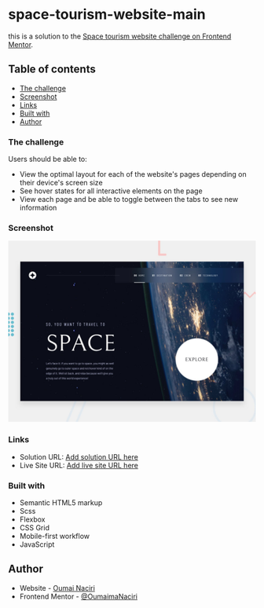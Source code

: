 # space-tourism-website-main
this is a solution to the [Space tourism website challenge on Frontend Mentor](https://www.frontendmentor.io/challenges/space-tourism-multipage-website-gRWj1URZ3).

## Table of contents


  - [The challenge](#the-challenge)
  - [Screenshot](#screenshot)
  - [Links](#links)
- [Built with](#built-with)
- [Author](#author)

### The challenge

Users should be able to:

- View the optimal layout for each of the website's pages depending on their device's screen size
- See hover states for all interactive elements on the page
- View each page and be able to toggle between the tabs to see new information

### Screenshot

![](./preview.jpg)

### Links

- Solution URL: [Add solution URL here](https://your-solution-url.com)
- Live Site URL: [Add live site URL here](https://your-live-site-url.com)


### Built with

- Semantic HTML5 markup 
- Scss 
- Flexbox
- CSS Grid
- Mobile-first workflow
- JavaScript

## Author

- Website - [Oumai Naciri](https://oumaimanaciri.github.io/)
- Frontend Mentor - [@OumaimaNaciri](https://www.frontendmentor.io/profile/OumaimaNaciri)
